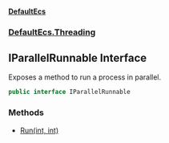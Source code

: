 #### [DefaultEcs](./index.md 'index')
### [DefaultEcs.Threading](./DefaultEcs-Threading.md 'DefaultEcs.Threading')
## IParallelRunnable Interface
Exposes a method to run a process in parallel.  
```C#
public interface IParallelRunnable
```
### Methods
- [Run(int, int)](./DefaultEcs-Threading-IParallelRunnable-Run(int_int).md 'DefaultEcs.Threading.IParallelRunnable.Run(int, int)')
